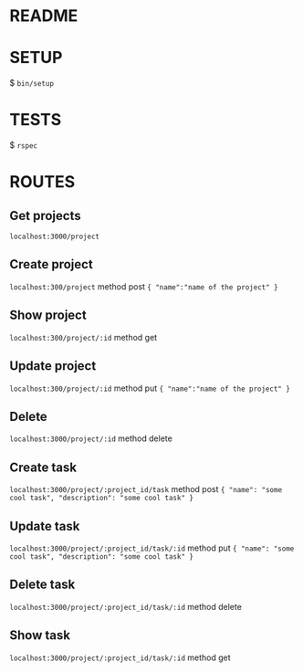 # README

# SETUP
$ `bin/setup`

# TESTS
$ `rspec`

# ROUTES
## Get projects
`localhost:3000/project`

## Create project
`localhost:300/project` method post
  `{ "name":"name of the project" }`

## Show project
`localhost:300/project/:id` method get

## Update project
`localhost:300/project/:id` method put
  `{ "name":"name of the project" }`
  
## Delete 
`localhost:3000/project/:id` method delete

## Create task
`localhost:3000/project/:project_id/task` method post
`{ "name": "some cool task", "description": "some cool task" }`

## Update task
`localhost:3000/project/:project_id/task/:id` method put
`{ "name": "some cool task", "description": "some cool task" }`

## Delete task
`localhost:3000/project/:project_id/task/:id` method delete

## Show task
`localhost:3000/project/:project_id/task/:id` method get
